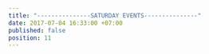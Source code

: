 ```yaml
---
title: "---------------SATURDAY EVENTS---------------"
date: 2017-07-04 16:33:00 +07:00
published: false
position: 11
---
```


